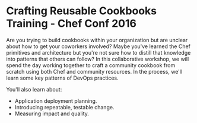 # Crafting Reusable Cookbooks Training - Chef Conf 2016

Are you trying to build cookbooks within your organization but are unclear about how to get your coworkers involved? Maybe you've learned the Chef primitives and architecture but you're not sure how to distill that knowledge into patterns that others can follow? In this collaborative workshop, we will spend the day working together to craft a community cookbook from scratch using both Chef and community resources. In the process, we'll learn some key patterns of DevOps practices.

You'll also learn about:
* Application deployment planning.
* Introducing repeatable, testable change.
* Measuring impact and quality. 
